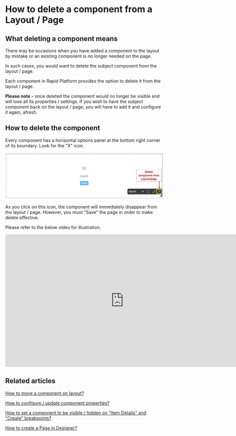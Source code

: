 # How to delete a component from a Layout / Page

## What deleting a component means

There may be occasions when you have added a component to the layout by mistake or an existing component is no longer needed on the page.

In such cases, you would want to delete the subject component from the layout / page.

Each component in Rapid Platform provides the option to delete it from the layout / page.

**Please note -** once deleted the component would no longer be visible and will lose all its properties / settings. If you wish to have the subject component back on the layout / page, you will have to add it and configure it again, afresh.

## How to delete the component

Every component has a horizontal options panel at the bottom right corner of its boundary. Look for the "X" icon.

![Delete component button location](<Delete component button location.png>)

As you click on this icon, the component will immediately disappear from the layout / page. However, you must "Save" the page in order to make delete effective.

Please refer to the below video for illustration.

<iframe allowfullscreen="allowfullscreen" frameborder="0" height="420" src="https://www.youtube.com/embed/SOEagz-HVnw?si=v_Jx18ekWwInt2Sh" title="YouTube video player" width="750"></iframe>

## Related articles

[How to move a component on layout?](/docs/Rapid/3-Keyper%20Manual/2-Designer/2-Pages/5-how-to-guides/how-to-arrange-a-component-on-a-grid/how-to-arrange-a-component-on-a-grid.md "How to move a component on layout?")

[How to configure / update component properties?](/docs/Rapid/3-Keyper%20Manual/2-Designer/2-Pages/5-how-to-guides/how-to-configure-a-component/how-to-configure-a-component.md "How to configure / update component properties?")

[How to set a component to be visible / hidden on "Item Details" and "Create" breakpoints?](/docs/Rapid/3-Keyper%20Manual/2-Designer/2-Pages/5-how-to-guides/how-to-hide-components-on-breakpoints/how-to-hide-components-on-breakpoints.md "How to set a component to be visible / hidden on 'Item Details' and 'Create' breakpoints?")

[How to create a Page in Designer?](/docs/Rapid/3-Keyper%20Manual/2-Designer/2-Pages/5-how-to-guides/how-to-create-pages/how-to-create-pages.md "How to create a Page in Designer?")
